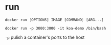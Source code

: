 # run

`docker run [OPTIONS] IMAGE [COMMAND] [ARG...]`

`docker run -p 3000:3000 -it koa-demo /bin/bash`

`-p`
pulish a container's ports to the host
